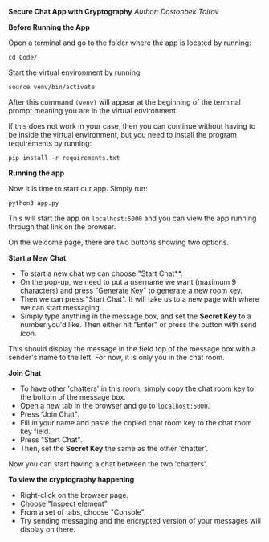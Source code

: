 **Secure Chat App with Cryptography**
*Author: Dostonbek Toirov*

**Before Running the App**

Open a terminal and go to the folder where the app is located by running:

`cd Code/`

Start the virtual environment by running:

`source venv/bin/activate`

After this command `(venv)` will appear at the beginning of the terminal prompt meaning you are in the virtual environment.

If this does not work in your case, then you can continue without having to be inside the virtual environment, but you need to install the program requirements by running:

`pip install -r requirements.txt`

**Running the app**

Now it is time to start our app. Simply run:

`python3 app.py`

This will start the app on `localhost:5000` and you can view the app running through that link on the browser.

On the welcome page, there are two buttons showing two options. 

**Start a New Chat**
 - To start a new chat we can choose "Start Chat**. 
 - On the pop-up, we need to put a username we want (maximum 9 characters) and press "Generate Key" to generate a new room key. 
 - Then we can press "Start Chat". It will take us to a new page with where we can start messaging. 
 - Simply type anything in the message box, and set the **Secret Key** to a number you'd like. Then either hit "Enter" or press the button with send icon. 

This should display the message in the field top of the message box with a sender's name to the left. For now, it is only you in the chat room. 

**Join Chat**
 - To have other 'chatters' in this room, simply copy the chat room key to the bottom of the message box. 
 - Open a new tab in the browser and go to `localhost:5000`. 
 - Press "Join Chat". 
 - Fill in your name and paste the copied chat room key to the chat room key field. 
 - Press "Start Chat". 
 - Then, set the **Secret Key** the same as the other 'chatter'.

Now you can start having a chat between the two 'chatters'. 

**To view the cryptography happening**
 - Right-click on the browser page.
 - Choose "Inspect element"
 - From a set of tabs, choose "Console".
 - Try sending messaging and the encrypted version of your messages will display on there. 
